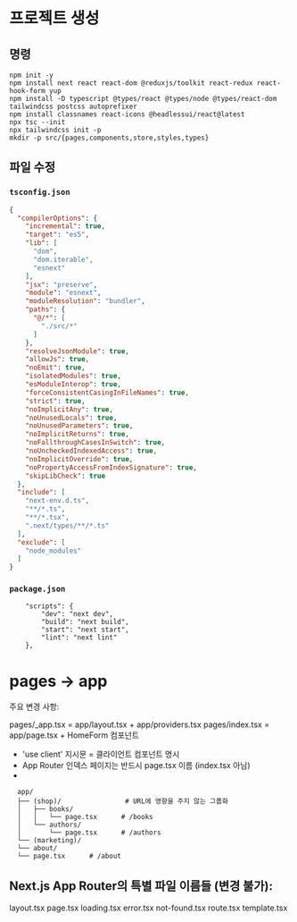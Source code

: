 # 프로젝트 생성

## 명령

```
npm init -y
npm install next react react-dom @reduxjs/toolkit react-redux react-hook-form yup
npm install -D typescript @types/react @types/node @types/react-dom tailwindcss postcss autoprefixer
npm install classnames react-icons @headlessui/react@latest
npx tsc --init
npx tailwindcss init -p
mkdir -p src/{pages,components,store,styles,types}
```

## 파일 수정

### `tsconfig.json`

```json
{
  "compilerOptions": {
    "incremental": true,
    "target": "es5",
    "lib": [
      "dom",
      "dom.iterable",
      "esnext"
    ],
    "jsx": "preserve",
    "module": "esnext",
    "moduleResolution": "bundler",
    "paths": {
      "@/*": [
        "./src/*"
      ]
    },
    "resolveJsonModule": true,
    "allowJs": true,
    "noEmit": true,
    "isolatedModules": true,
    "esModuleInterop": true,
    "forceConsistentCasingInFileNames": true,
    "strict": true,
    "noImplicitAny": true,
    "noUnusedLocals": true,
    "noUnusedParameters": true,
    "noImplicitReturns": true,
    "noFallthroughCasesInSwitch": true,
    "noUncheckedIndexedAccess": true,
    "noImplicitOverride": true,
    "noPropertyAccessFromIndexSignature": true,
    "skipLibCheck": true
  },
  "include": [
    "next-env.d.ts",
    "**/*.ts",
    "**/*.tsx",
    ".next/types/**/*.ts"
  ],
  "exclude": [
    "node_modules"
  ]
}
```

### `package.json`

```
    "scripts": {
        "dev": "next dev",
        "build": "next build",
        "start": "next start",
        "lint": "next lint"
    },
```

# pages -> app
주요 변경 사항:

pages/_app.tsx = app/layout.tsx + app/providers.tsx
pages/index.tsx = app/page.tsx + HomeForm 컴포넌트

- 'use client' 지시문 = 클라이언트 컴포넌트 명시
- App Router 인덱스 페이지는 반드시 page.tsx 이름 (index.tsx 아님)
- 
```
  app/
  ├── (shop)/                # URL에 영향을 주지 않는 그룹화
  │   ├── books/
  │   │   └── page.tsx      # /books
  │   └── authors/
  │       └── page.tsx      # /authors
  └── (marketing)/          
  └── about/
  └── page.tsx      # /about
```

## Next.js App Router의 특별 파일 이름들 (변경 불가):

layout.tsx
page.tsx
loading.tsx
error.tsx
not-found.tsx
route.tsx
template.tsx

